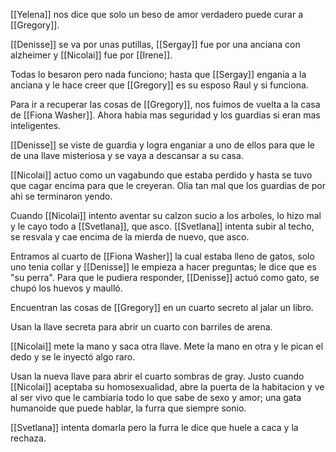 [[Yelena]] nos dice que solo un beso de amor verdadero puede curar a [[Gregory]].

[[Denisse]] se va por unas putillas, [[Sergay]] fue por una anciana con alzheimer y [[Nicolai]] fue por [[Irene]].

Todas lo besaron pero nada funciono; hasta que [[Sergay]] engania a la anciana y le hace creer que [[Gregory]] es su esposo Raul y si funciona.

Para ir a recuperar las cosas de [[Gregory]], nos fuimos de vuelta a la casa de [[Fiona Washer]].
Ahora habia mas seguridad y los guardias si eran mas inteligentes.

[[Denisse]] se viste de guardia y logra enganiar a uno de ellos para que le de una llave misteriosa y se vaya a descansar a su casa.

[[Nicolai]] actuo como un vagabundo que estaba perdido y hasta se tuvo que cagar encima para que le creyeran. Olia tan mal que los guardias de por ahi se terminaron yendo.

Cuando [[Nicolai]] intento aventar su calzon sucio a los arboles, lo hizo mal y le cayo todo a [[Svetlana]], que asco.
[[Svetlana]] intenta subir al techo, se resvala y cae encima de la mierda de nuevo, que asco.

Entramos al cuarto de [[Fiona Washer]] la cual estaba lleno de gatos, solo uno tenia collar y [[Denisse]] le empieza a hacer preguntas; le dice que es "su perra". Para que le pudiera responder, [[Denisse]] actuó como gato, se chupó los huevos y maulló.

Encuentran las cosas de [[Gregory]] en un cuarto secreto al jalar un libro.

Usan la llave secreta para abrir un cuarto con barriles de arena.

[[Nicolai]] mete la mano y saca otra llave.
Mete la mano en otra y le pican el dedo y se le inyectó algo raro.

Usan la nueva llave para abrir el cuarto sombras de gray.
Justo cuando [[Nicolai]] aceptaba su homosexualidad, abre la puerta de la habitacion y ve al ser vivo que le cambiaría todo lo que sabe de sexo y amor; una gata humanoide que puede hablar, la furra que siempre sonio.

[[Svetlana]] intenta domarla pero la furra le dice que huele a caca y la rechaza.